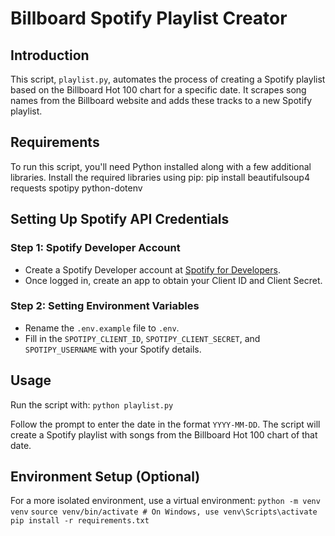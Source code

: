 # Billboard Spotify Playlist Creator

## Introduction
This script, `playlist.py`, automates the process of creating a Spotify playlist based on the Billboard Hot 100 chart for a specific date. It scrapes song names from the Billboard website and adds these tracks to a new Spotify playlist.

## Requirements
To run this script, you'll need Python installed along with a few additional libraries. Install the required libraries using pip:
pip install beautifulsoup4 requests spotipy python-dotenv


## Setting Up Spotify API Credentials
### Step 1: Spotify Developer Account
- Create a Spotify Developer account at [Spotify for Developers](https://developer.spotify.com/).
- Once logged in, create an app to obtain your Client ID and Client Secret.

### Step 2: Setting Environment Variables
- Rename the `.env.example` file to `.env`.
- Fill in the `SPOTIPY_CLIENT_ID`, `SPOTIPY_CLIENT_SECRET`, and `SPOTIPY_USERNAME` with your Spotify details.

## Usage
Run the script with:
`python playlist.py`


Follow the prompt to enter the date in the format `YYYY-MM-DD`. The script will create a Spotify playlist with songs from the Billboard Hot 100 chart of that date.

## Environment Setup (Optional)
For a more isolated environment, use a virtual environment:
`python -m venv venv`
`source venv/bin/activate # On Windows, use venv\Scripts\activate`
`pip install -r requirements.txt`



